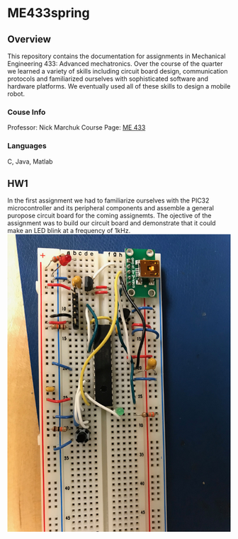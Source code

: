 # ME433spring
## Overview
This repository contains the documentation for assignments in Mechanical Engineering 433: Advanced mechatronics. Over the course of the quarter we learned a variety of skills including circuit board design, communication protocols and familiarized ourselves with sophisticated software and hardware platforms. We eventually used all of these skills to design a mobile robot. 
### Couse Info
Professor: Nick Marchuk
Course Page: [ME 433](https://github.com/ndm736/ME433_2018/wiki)
### Languages
C, Java, Matlab
## HW1
In the first assignment we had to familiarize ourselves with the PIC32 microcontroller and its peripheral components and assemble a general puropose circuit board for the coming assignemts. The ojective of the assignment was to build our circuit board and demonstrate that it could make an LED blink at a frequency of 1kHz.
![alt text](https://github.com/rohananthony95/me433spring/blob/master/HW1/hw1breadb.JPG)


